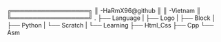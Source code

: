 ╔══════════════════╗
║ -HaRmX96@github  ║
║ -Vietnam         ║
╚══════════════════╝
.
├── Language
|   ├── Logo
|   ├── Block
│   ├── Python 
|   └── Scratch
|
└── Learning
    ├── Html_Css
    ├── Cpp
    └── Asm



